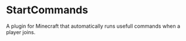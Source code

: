 # StartCommands

A plugin for Minecraft that automatically runs usefull commands when a player joins.
